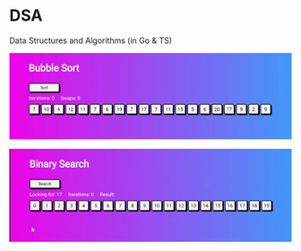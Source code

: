 # DSA

Data Structures and Algorithms (in Go & TS)

![example of bubble sort algorithm](./assets/bubble-sort.gif)

![example of binary search algorithm](./assets/binary-search.gif)
